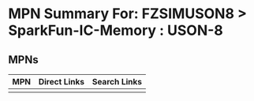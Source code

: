 



# MPN Summary For: FZSIMUSON8 > SparkFun-IC-Memory : USON-8

## MPNs
  

|MPN|Direct Links|Search Links|
| :--- | :--- | :--- |
||||
